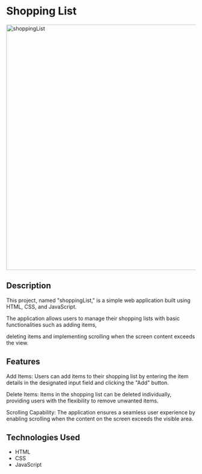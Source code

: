 # Shopping List 

<img width="653" alt="shoppingList" src="https://github.com/kaylee-k/ShoppingList/assets/151891463/8310895d-a3f3-47a4-9544-c0ca5ad5f267">

## Description
This project, named "shoppingList," is a simple web application built using HTML, CSS, and JavaScript. 

The application allows users to manage their shopping lists with basic functionalities such as adding items, 

deleting items and implementing scrolling when the screen content exceeds the view.

## Features
Add Items:
Users can add items to their shopping list by entering the item details in the designated input field and clicking the "Add" button.

Delete Items:
Items in the shopping list can be deleted individually, providing users with the flexibility to remove unwanted items.

Scrolling Capability:
The application ensures a seamless user experience by enabling scrolling when the content on the screen exceeds the visible area.

## Technologies Used

- HTML
- CSS
- JavaScript
